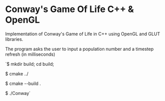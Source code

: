 # Conway's Game Of Life C++ & OpenGL

Implementation of Conway's Game of Life in C++ using OpenGL and GLUT libraries.

The program asks the user to input a population number and a timestep refresh (in milliseconds)

`$ mkdir build; cd build;

$ cmake ../

$ cmake --build .

$ ./Conway`

